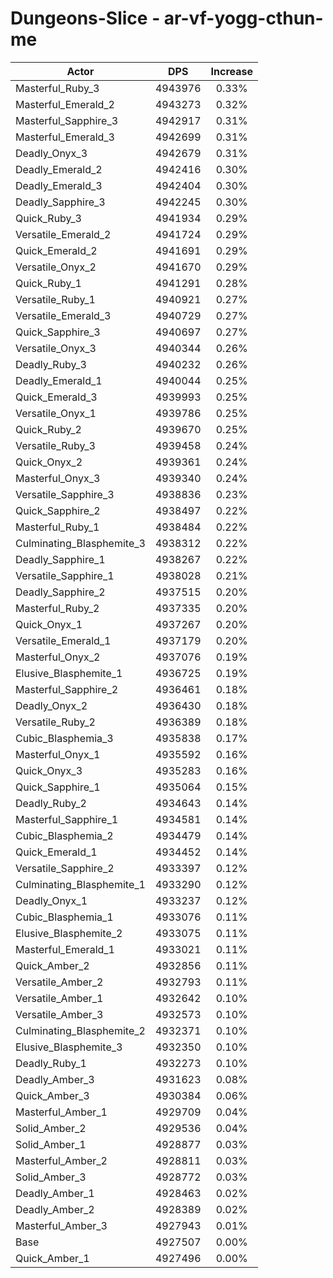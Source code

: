 # Dungeons-Slice - ar-vf-yogg-cthun-me
| Actor | DPS | Increase |
|---|:---:|:---:|
|Masterful_Ruby_3|4943976|0.33%|
|Masterful_Emerald_2|4943273|0.32%|
|Masterful_Sapphire_3|4942917|0.31%|
|Masterful_Emerald_3|4942699|0.31%|
|Deadly_Onyx_3|4942679|0.31%|
|Deadly_Emerald_2|4942416|0.30%|
|Deadly_Emerald_3|4942404|0.30%|
|Deadly_Sapphire_3|4942245|0.30%|
|Quick_Ruby_3|4941934|0.29%|
|Versatile_Emerald_2|4941724|0.29%|
|Quick_Emerald_2|4941691|0.29%|
|Versatile_Onyx_2|4941670|0.29%|
|Quick_Ruby_1|4941291|0.28%|
|Versatile_Ruby_1|4940921|0.27%|
|Versatile_Emerald_3|4940729|0.27%|
|Quick_Sapphire_3|4940697|0.27%|
|Versatile_Onyx_3|4940344|0.26%|
|Deadly_Ruby_3|4940232|0.26%|
|Deadly_Emerald_1|4940044|0.25%|
|Quick_Emerald_3|4939993|0.25%|
|Versatile_Onyx_1|4939786|0.25%|
|Quick_Ruby_2|4939670|0.25%|
|Versatile_Ruby_3|4939458|0.24%|
|Quick_Onyx_2|4939361|0.24%|
|Masterful_Onyx_3|4939340|0.24%|
|Versatile_Sapphire_3|4938836|0.23%|
|Quick_Sapphire_2|4938497|0.22%|
|Masterful_Ruby_1|4938484|0.22%|
|Culminating_Blasphemite_3|4938312|0.22%|
|Deadly_Sapphire_1|4938267|0.22%|
|Versatile_Sapphire_1|4938028|0.21%|
|Deadly_Sapphire_2|4937515|0.20%|
|Masterful_Ruby_2|4937335|0.20%|
|Quick_Onyx_1|4937267|0.20%|
|Versatile_Emerald_1|4937179|0.20%|
|Masterful_Onyx_2|4937076|0.19%|
|Elusive_Blasphemite_1|4936725|0.19%|
|Masterful_Sapphire_2|4936461|0.18%|
|Deadly_Onyx_2|4936430|0.18%|
|Versatile_Ruby_2|4936389|0.18%|
|Cubic_Blasphemia_3|4935838|0.17%|
|Masterful_Onyx_1|4935592|0.16%|
|Quick_Onyx_3|4935283|0.16%|
|Quick_Sapphire_1|4935064|0.15%|
|Deadly_Ruby_2|4934643|0.14%|
|Masterful_Sapphire_1|4934581|0.14%|
|Cubic_Blasphemia_2|4934479|0.14%|
|Quick_Emerald_1|4934452|0.14%|
|Versatile_Sapphire_2|4933397|0.12%|
|Culminating_Blasphemite_1|4933290|0.12%|
|Deadly_Onyx_1|4933237|0.12%|
|Cubic_Blasphemia_1|4933076|0.11%|
|Elusive_Blasphemite_2|4933075|0.11%|
|Masterful_Emerald_1|4933021|0.11%|
|Quick_Amber_2|4932856|0.11%|
|Versatile_Amber_2|4932793|0.11%|
|Versatile_Amber_1|4932642|0.10%|
|Versatile_Amber_3|4932573|0.10%|
|Culminating_Blasphemite_2|4932371|0.10%|
|Elusive_Blasphemite_3|4932350|0.10%|
|Deadly_Ruby_1|4932273|0.10%|
|Deadly_Amber_3|4931623|0.08%|
|Quick_Amber_3|4930384|0.06%|
|Masterful_Amber_1|4929709|0.04%|
|Solid_Amber_2|4929536|0.04%|
|Solid_Amber_1|4928877|0.03%|
|Masterful_Amber_2|4928811|0.03%|
|Solid_Amber_3|4928772|0.03%|
|Deadly_Amber_1|4928463|0.02%|
|Deadly_Amber_2|4928389|0.02%|
|Masterful_Amber_3|4927943|0.01%|
|Base|4927507|0.00%|
|Quick_Amber_1|4927496|0.00%|

